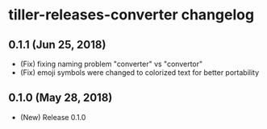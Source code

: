 # tiller-releases-converter changelog

## 0.1.1 (Jun 25, 2018)

- (Fix) fixing naming problem "converter" vs "convertor"
- (Fix) emoji symbols were changed to colorized text for better portability

## 0.1.0 (May 28, 2018)

- (New) Release 0.1.0
